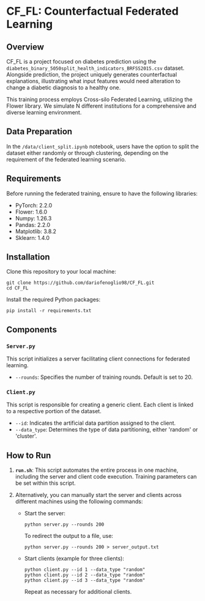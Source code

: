 # CF_FL: Counterfactual Federated Learning 

## Overview
CF_FL is a project focused on diabetes prediction using the `diabetes_binary_5050split_health_indicators_BRFSS2015.csv` dataset. Alongside prediction, the project uniquely generates counterfactual explanations, illustrating what input features would need alteration to change a diabetic diagnosis to a healthy one.

This training process employs Cross-silo Federated Learning, utilizing the Flower library. We simulate N different institutions for a comprehensive and diverse learning environment.

## Data Preparation
In the `/data/client_split.ipynb` notebook, users have the option to split the dataset either randomly or through clustering, depending on the requirement of the federated learning scenario.

## Requirements
Before running the federated training, ensure to have the following libraries:
- PyTorch: 2.2.0
- Flower: 1.6.0
- Numpy: 1.26.3
- Pandas: 2.2.0
- Matplotlib: 3.8.2
- Sklearn: 1.4.0

## Installation
Clone this repository to your local machine:
```
git clone https://github.com/dariofenoglio98/CF_FL.git
cd CF_FL
```
Install the required Python packages:
```
pip install -r requirements.txt
```


## Components

### `Server.py`
This script initializes a server facilitating client connections for federated learning.
- `--rounds`: Specifies the number of training rounds. Default is set to 20.

### `Client.py`
This script is responsible for creating a generic client. Each client is linked to a respective portion of the dataset.
- `--id`: Indicates the artificial data partition assigned to the client.
- `--data_type`: Determines the type of data partitioning, either 'random' or 'cluster'.

## How to Run
1. **`run.sh`**: This script automates the entire process in one machine, including the server and client code execution. Training parameters can be set within this script.

2. Alternatively, you can manually start the server and clients across different machines using the following commands:
    - Start the server: 
      ```
      python server.py --rounds 200
      ```
      To redirect the output to a file, use:
      ```
      python server.py --rounds 200 > server_output.txt
      ```
    - Start clients (example for three clients):
      ```
      python client.py --id 1 --data_type "random"
      python client.py --id 2 --data_type "random"
      python client.py --id 3 --data_type "random"
      ```
      Repeat as necessary for additional clients.
